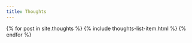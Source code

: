 ```yaml
---
title: Thoughts
---
```


{% for post in site.thoughts %}
{% include thoughts-list-item.html %}
{% endfor %}
